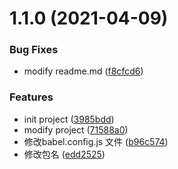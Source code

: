 # 1.1.0 (2021-04-09)


### Bug Fixes

* modify readme.md ([f8cfcd6](https://github.com/xiangxiong/localStore/commit/f8cfcd6db3308f8eb80f6fe572b4925af8b465b8))


### Features

* init project ([3985bdd](https://github.com/xiangxiong/localStore/commit/3985bdd4d1485ab1eb2b96faf6f4146ea7902798))
* modify project ([71588a0](https://github.com/xiangxiong/localStore/commit/71588a028bd2d0df100ac7d129a8a34ad73f31a0))
* 修改babel.config.js 文件 ([b96c574](https://github.com/xiangxiong/localStore/commit/b96c5743faf998c29dffb634656fff7658ceaf85))
* 修改包名 ([edd2525](https://github.com/xiangxiong/localStore/commit/edd2525a78b0068bd82a656da8c574b706fbb47f))




